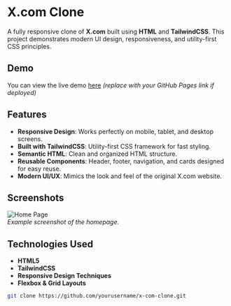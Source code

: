 # X.com Clone

A fully responsive clone of **X.com** built using **HTML** and **TailwindCSS**. This project demonstrates modern UI design, responsiveness, and utility-first CSS principles.

## Demo

You can view the live demo [here](#) *(replace with your GitHub Pages link if deployed)*

## Features

- **Responsive Design**: Works perfectly on mobile, tablet, and desktop screens.
- **Built with TailwindCSS**: Utility-first CSS framework for fast styling.
- **Semantic HTML**: Clean and organized HTML structure.
- **Reusable Components**: Header, footer, navigation, and cards designed for easy reuse.
- **Modern UI/UX**: Mimics the look and feel of the original X.com website.

## Screenshots

![Home Page](screenshots/home.png)  
*Example screenshot of the homepage.*

## Technologies Used

- **HTML5**
- **TailwindCSS**
- **Responsive Design Techniques**
- **Flexbox & Grid Layouts**

```bash
git clone https://github.com/yourusername/x-com-clone.git
